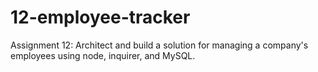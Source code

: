 # 12-employee-tracker
Assignment 12:  Architect and build a solution for managing a company's employees using node, inquirer, and MySQL.
